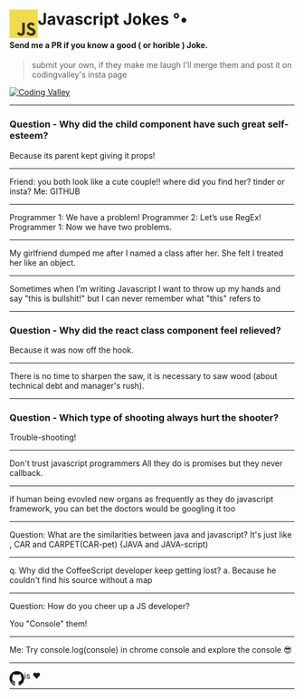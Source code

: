 # Javascript Jokes °• <img align="left" alt="javascript" width="50px" src="https://raw.githubusercontent.com/github/explore/80688e429a7d4ef2fca1e82350fe8e3517d3494d/topics/javascript/javascript.png" />

#### Send me a PR if you know a good ( or horible ) Joke.

> submit your own, if they make me laugh I'll merge them and post it on codingvalley's insta page

[![Coding Valley](https://img.shields.io/badge/-Coding_Valley-black)][website]

---

### Question - Why did the child component have such great self-esteem?

Because its parent kept giving it props!

---

Friend: you both look like a cute couple!! where did you find her? tinder or insta?
Me: GITHUB

---

Programmer 1: We have a problem!
Programmer 2: Let’s use RegEx!
Programmer 1: Now we have two problems.

---

My girlfriend dumped me after I named a class after her. She felt I treated her like an object.

---

Sometimes when I'm writing Javascript I want to throw up my hands and say "this is bullshit!" but I can never remember what "this" refers to

---

### Question - Why did the react class component feel relieved?

Because it was now off the hook.

---

There is no time to sharpen the saw, it is necessary to saw wood (about technical debt and manager's rush).

---

### Question - Which type of shooting always hurt the shooter?

Trouble-shooting!

---

Don't trust javascript programmers
All they do is promises but they never callback.

---

if human being evovled new organs as frequently as they do javascript framework, you can bet the doctors would be googling it too

---

Question: What are the similarities between java and javascript?
It's just like , CAR and CARPET(CAR-pet) {JAVA and JAVA-script)

---
q. Why did the CoffeeScript developer keep getting lost? 
a. Because he couldn't find his source without a map

---
Question: How do you cheer up a JS developer?

You "Console" them!

----

Me: Try console.log(console) in chrome console and explore the console 😎

---


<img align="left" alt="GitHub" width="26px" src="https://raw.githubusercontent.com/github/explore/78df643247d429f6cc873026c0622819ad797942/topics/github/github.png" />is :heart:

---

[website]: https://www.instagram.com/coding_valley_/
